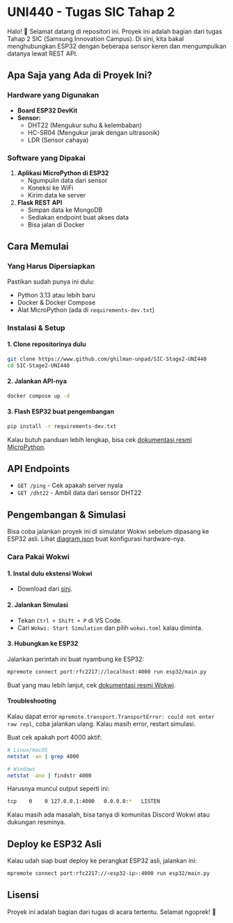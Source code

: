 # UNI440 - Tugas SIC Tahap 2

Halo! 👋 Selamat datang di repositori ini. Proyek ini adalah bagian dari tugas Tahap 2 SIC (Samsung Innovation Campus). Di sini, kita bakal menghubungkan ESP32 dengan beberapa sensor keren dan mengumpulkan datanya lewat REST API.

## Apa Saja yang Ada di Proyek Ini?

### Hardware yang Digunakan

- **Board ESP32 DevKit**
- **Sensor:**
  - DHT22 (Mengukur suhu & kelembaban)
  - HC-SR04 (Mengukur jarak dengan ultrasonik)
  - LDR (Sensor cahaya)

### Software yang Dipakai

1. **Aplikasi MicroPython di ESP32**
   - Ngumpulin data dari sensor
   - Koneksi ke WiFi
   - Kirim data ke server
2. **Flask REST API**
   - Simpan data ke MongoDB
   - Sediakan endpoint buat akses data
   - Bisa jalan di Docker

## Cara Memulai

### Yang Harus Dipersiapkan

Pastikan sudah punya ini dulu:

- Python 3.13 atau lebih baru
- Docker & Docker Compose
- Alat MicroPython (ada di `requirements-dev.txt`)

### Instalasi & Setup

#### 1. Clone repositorinya dulu

```sh
git clone https://www.github.com/ghilman-unpad/SIC-Stage2-UNI440
cd SIC-Stage2-UNI440
```

#### 2. Jalankan API-nya

```sh
docker compose up -d
```

#### 3. Flash ESP32 buat pengembangan

```sh
pip install -r requirements-dev.txt
```

Kalau butuh panduan lebih lengkap, bisa cek [dokumentasi resmi MicroPython](https://micropython.org/download/ESP32_GENERIC/).

## API Endpoints

- `GET /ping` - Cek apakah server nyala
- `GET /dht22` - Ambil data dari sensor DHT22

## Pengembangan & Simulasi

Bisa coba jalankan proyek ini di simulator Wokwi sebelum dipasang ke ESP32 asli. Lihat [diagram.json](diagram.json) buat konfigurasi hardware-nya.

### Cara Pakai Wokwi

#### 1. Instal dulu ekstensi Wokwi
- Download dari [sini](https://marketplace.visualstudio.com/items?itemName=Wokwi.wokwi-vscode).

#### 2. Jalankan Simulasi
- Tekan `Ctrl + Shift + P` di VS Code.
- Cari `Wokwi: Start Simulation` dan pilih `wokwi.toml` kalau diminta.

#### 3. Hubungkan ke ESP32

Jalankan perintah ini buat nyambung ke ESP32:

```sh
mpremote connect port:rfc2217://localhost:4000 run esp32/main.py
```

Buat yang mau lebih lanjut, cek [dokumentasi resmi Wokwi](https://github.com/wokwi/wokwi-vscode-micropython/blob/main/README.md).

#### Troubleshooting

Kalau dapat error `mpremote.transport.TransportError: could not enter raw repl`, coba jalankan ulang. Kalau masih error, restart simulasi.

Buat cek apakah port 4000 aktif:

```sh
# Linux/macOS
netstat -an | grep 4000  

# Windows
netstat -ano | findstr 4000  
```

Harusnya muncul output seperti ini:

```sh
tcp    0    0 127.0.0.1:4000   0.0.0.0:*   LISTEN
```

Kalau masih ada masalah, bisa tanya di komunitas Discord Wokwi atau dukungan resminya.

## Deploy ke ESP32 Asli

Kalau udah siap buat deploy ke perangkat ESP32 asli, jalankan ini:

```sh
mpremote connect port:rfc2217://<esp32-ip>:4000 run esp32/main.py
```

## Lisensi

Proyek ini adalah bagian dari tugas di acara tertentu. Selamat ngoprek! 🚀

